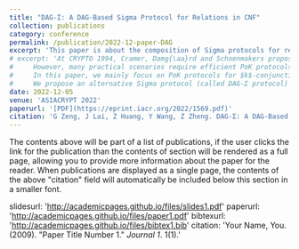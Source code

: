 ```yaml
---
title: "DAG-Σ: A DAG-Based Sigma Protocol for Relations in CNF"
collection: publications
category: conference
permalink: /publication/2022-12-paper-DAG
excerpt: 'This paper is about the composition of Sigma protocols for relations in CNF.'
# excerpt: 'At CRYPTO 1994, Cramer, Damg{\aa}rd and Schoenmakers proposed a general method to construct proofs of  knowledge (PoKs), especially for $k$-out-of-$n$ partial knowledge, of which relations can be expressed in disjunctive normal form (DNF). Since then, proofs of $k$-out-of-$n$ partial knowledge have attracted much attention and some efficient constructions have been proposed.
#     However, many practical scenarios require efficient PoK protocols for partial knowledge in other forms.
#     In this paper, we mainly focus on PoK protocols for $k$-conjunctive normal form ($k$-CNF) relations, which have $n$ statements and can be expressed as follows: (i) $k$ statements constitute a clause via ``OR'' operations, and (ii) the relation consists of multiple clauses via ``AND'' operations. 
#     We propose an alternative Sigma protocol (called DAG-Σ protocol) for $k$-CNF relations (in the discrete logarithm setting), by converting these  relations to  directed acyclic graphs (DAGs).  Our DAG-Σ protocol achieves less communication cost and smaller computational overhead compared with Cramer et al.\'s general method.'
date: 2022-12-05
venue: 'ASIACRYPT 2022'
paperurl: '[PDF](https://eprint.iacr.org/2022/1569.pdf)'
citation: 'G Zeng, J Lai, Z Huang, Y Wang, Z Zheng. DAG-Σ: A DAG-Based Sigma Protocol for Relations in CNF. ASIACRYPT 2022'
---
```

The contents above will be part of a list of publications, if the user clicks the link for the publication than the contents of section will be rendered as a full page, allowing you to provide more information about the paper for the reader. When publications are displayed as a single page, the contents of the above "citation" field will automatically be included below this section in a smaller font.

slidesurl: 'http://academicpages.github.io/files/slides1.pdf'
paperurl: 'http://academicpages.github.io/files/paper1.pdf'
bibtexurl: 'http://academicpages.github.io/files/bibtex1.bib'
citation: 'Your Name, You. (2009). &quot;Paper Title Number 1.&quot; <i>Journal 1</i>. 1(1).'

